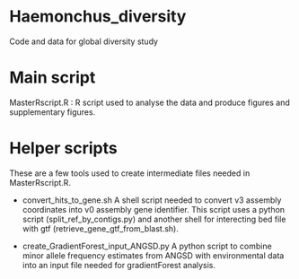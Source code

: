 # Haemonchus_diversity
Code and data for global diversity study

# Main script
MasterRscript.R : R script used to analyse the data and produce figures and supplementary figures.

# Helper scripts
These are a few tools used to create intermediate files needed in MasterRscript.R.

* convert_hits_to_gene.sh
A shell script needed to convert v3 assembly coordinates into v0 assembly gene identifier. This script uses a python script (split_ref_by_contigs.py) and another shell for interecting bed file with gtf (retrieve_gene_gtf_from_blast.sh).

* create_GradientForest_input_ANGSD.py
A python script to combine minor allele frequency estimates from ANGSD with environmental data into an input file needed for gradientForest analysis. 
